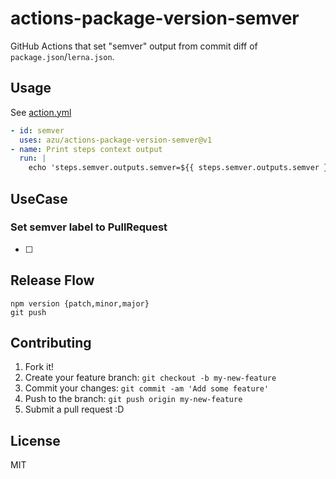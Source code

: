 # actions-package-version-semver

GitHub Actions that set "semver" output from commit diff of `package.json`/`lerna.json`.

## Usage

See [action.yml](action.yml)

```yaml
- id: semver
  uses: azu/actions-package-version-semver@v1
- name: Print steps context output
  run: |
    echo 'steps.semver.outputs.semver=${{ steps.semver.outputs.semver }}'
```

## UseCase

### Set semver label to PullRequest

- [ ] 

## Release Flow

```
npm version {patch,minor,major}
git push
```

## Contributing

1. Fork it!
2. Create your feature branch: `git checkout -b my-new-feature`
3. Commit your changes: `git commit -am 'Add some feature'`
4. Push to the branch: `git push origin my-new-feature`
5. Submit a pull request :D

## License

MIT
